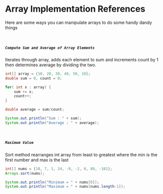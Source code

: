 # Array Implementation References
Here are some ways you can manipulate arrays to do some handy dandy things

<br>

##### ```Compute Sum and Average of Array Elements```
Iterates through array, adds each element to sum and increments count by 1 then determines average by dividing the two.
```Java
int[] array = {10, 20, 30, 40, 50, 10};
double sum = 0, count = 0;

for( int x : array) {
    sum += x;
    count++;
}

double average = sum/count;

System.out.println("Sum : " + sum);
System.out.println("Average : " + average);
```
<br>


##### ```Maximum Value```
Sort method rearranges int array from least to greatest where the min is the first number and max is the last
```Java
int[] nums = {10, 7, 1, 24, -9, -2, 0, 89, -101};
Arrays.sort(nums);

System.out.println("Minimum = " + nums[0]);
System.out.println("Maximum = " + nums[nums.length-1]);
```
<br>
